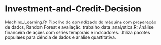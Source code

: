 # Investment-and-Credit-Decision
Machine_Learning.R: Pipeline de aprendizado de máquina com preparação de dados, Random Forest e avaliação. trabalho_data_analystics.R: Análise financeira de ações com séries temporais e indicadores. Utiliza pacotes populares para ciência de dados e análise quantitativa.

